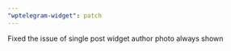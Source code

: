 ```yaml
---
"wptelegram-widget": patch
---
```


Fixed the issue of single post widget author photo always shown
